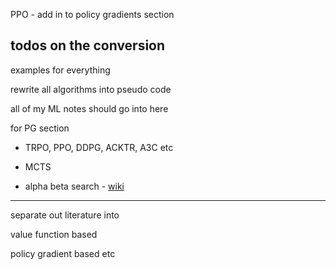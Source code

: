 PPO - add in to policy gradients section

## todos on the conversion

examples for everything

rewrite all algorithms into pseudo code

all of my ML notes should go into here


for PG section
- TRPO, PPO, DDPG, ACKTR, A3C etc

- MCTS 
- alpha beta search - [wiki](https://en.wikipedia.org/wiki/Alpha%E2%80%93beta_pruning)

---

separate out literature into

value function based

policy gradient based etc
